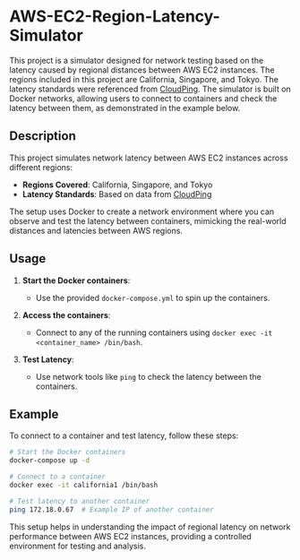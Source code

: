 # AWS-EC2-Region-Latency-Simulator

This project is a simulator designed for network testing based on the latency caused by regional distances between AWS EC2 instances. The regions included in this project are California, Singapore, and Tokyo. The latency standards were referenced from [CloudPing](https://www.cloudping.co/grid). The simulator is built on Docker networks, allowing users to connect to containers and check the latency between them, as demonstrated in the example below.

## Description

This project simulates network latency between AWS EC2 instances across different regions:

- **Regions Covered**: California, Singapore, and Tokyo
- **Latency Standards**: Based on data from [CloudPing](https://www.cloudping.co/grid)

The setup uses Docker to create a network environment where you can observe and test the latency between containers, mimicking the real-world distances and latencies between AWS regions.

## Usage

1. **Start the Docker containers**:
   - Use the provided `docker-compose.yml` to spin up the containers.
   
2. **Access the containers**:
   - Connect to any of the running containers using `docker exec -it <container_name> /bin/bash`.

3. **Test Latency**:
   - Use network tools like `ping` to check the latency between the containers.

## Example

To connect to a container and test latency, follow these steps:

```sh
# Start the Docker containers
docker-compose up -d

# Connect to a container
docker exec -it california1 /bin/bash

# Test latency to another container
ping 172.18.0.67  # Example IP of another container
```

This setup helps in understanding the impact of regional latency on network performance between AWS EC2 instances, providing a controlled environment for testing and analysis.